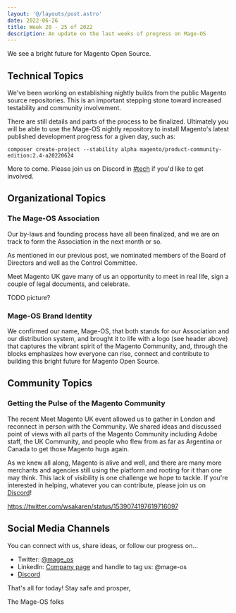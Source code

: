 ```yaml
---
layout: '@/layouts/post.astro'
date: 2022-06-26
title: Week 20 - 25 of 2022
description: An update on the last weeks of progress on Mage-OS
---
```


We see a bright future for Magento Open Source.

## Technical Topics

We've been working on establishing nightly builds from the public Magento source repositories. This is an important stepping stone toward increased testability and community involvement.

There are still details and parts of the process to be finalized. Ultimately you will be able to use the Mage-OS nightly repository to install Magento's latest published development progress for a given day, such as:

    composer create-project --stability alpha magento/product-community-edition:2.4-a20220624

More to come. Please join us on Discord in [#tech](https://discord.com/channels/893449664093904936/950670671145467924) if you'd like to get involved.


## Organizational Topics

### The Mage-OS Association

Our by-laws and founding process have all been finalized, and we are on track to form the Association in the next month or so.

As mentioned in our previous post, we nominated members of the Board of Directors and well as the Control Committee.

Meet Magento UK gave many of us an opportunity to meet in real life, sign a couple of legal documents, and celebrate.

TODO picture?

### Mage-OS Brand Identity

We confirmed our name, Mage-OS, that both stands for our Association and our distribution system, and brought it to life with a logo (see header above) that captures the vibrant spirit of the Magento Community, and, through the blocks emphasizes how everyone can rise, connect and contribute to building this bright future for Magento Open Source.

## Community Topics

### Getting the Pulse of the Magento Community

The recent Meet Magento UK event allowed us to gather in London and reconnect in person with the Community. We shared ideas and discussed point of views with all parts of the Magento Community including Adobe staff, the UK Community, and people who flew from as far as Argentina or Canada to get those Magento hugs again.

As we knew all along, Magento is alive and well, and there are many more merchants and agencies still using the platform and rooting for it than one may think. This lack of visibility is one challenge we hope to tackle. If you're interested in helping, whatever you can contribute, please join us on [Discord](https://discord.gg/nvZDVA2NdC)!

https://twitter.com/wsakaren/status/1539074197619716097

## Social Media Channels

You can connect with us, share ideas, or follow our progress on...

* Twitter: [@mage_os](https://twitter.com/mage_os)
* LinkedIn: [Company page](https://www.linkedin.com/company/mage-os/) and handle to tag us: @mage-os
* [Discord](https://discord.gg/nvZDVA2NdC)

That's all for today! Stay safe and prosper,

The Mage-OS folks
